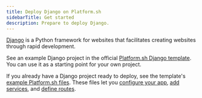 ```yaml
---
title: Deploy Django on Platform.sh
sidebarTitle: Get started
description: Prepare to deploy Django.
---
```


[Django](https://www.djangoproject.com/) is a Python framework for websites
that facilitates creating websites through rapid development.

See an example Django project in the official [Platform.sh Django template](https://github.com/platformsh-templates/django4).
You can use it as a starting point for your own project.

If you already have a Django project ready to deploy,
see the template's [example Platform.sh files](https://github.com/platformsh-templates/django4/tree/master/.platform).
These files let you [configure your app](../../create-apps/_index.md),
[add services](../../add-services/_index.md), and [define routes](../../define-routes/_index.md).
